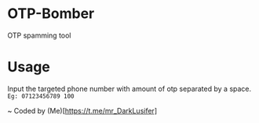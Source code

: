 # OTP-Bomber
OTP spamming tool

# Usage
Input the targeted phone number with amount of otp separated by a space.<br>
   `Eg: 07123456789 100`

~ Coded by (Me)[https://t.me/mr_DarkLusifer]
